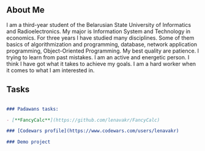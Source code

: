 ## About Me

I am a third-year student of the Belarusian State University of Informatics and Radioelectronics. 
My major is Information System and Technology in economics. For three years I have studied many disciplines. 
Some of them basics of algorithmization and programming, database, network application programming, Object-Oriented Programming.
My best quality are patience. I trying to learn from past mistakes. 
I am an active and energetic person. I think I have got what it takes to achieve my goals. 
I am a hard worker when it comes to what I am interested in. 


## Tasks

```markdown

### Padawans tasks:

- [**FancyCalc**](https://github.com/lenavakr/FancyCalc)

### [Codewars profile](https://www.codewars.com/users/lenavakr)

### Demo project

